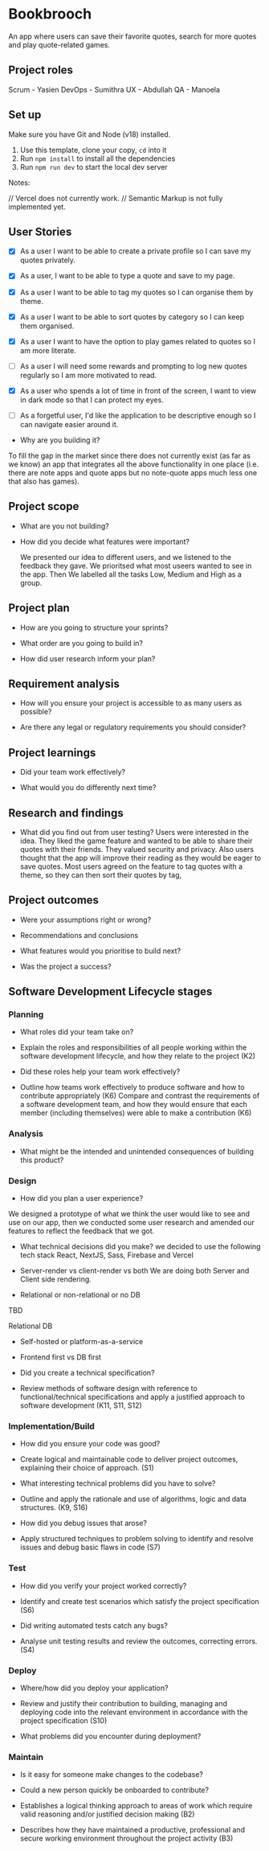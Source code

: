 # Bookbrooch

An app where users can save their favorite quotes, search for more quotes and play quote-related games.

## Project roles
Scrum - Yasien
DevOps - Sumithra
UX - Abdullah
QA - Manoela


## Set up 
Make sure you have Git and Node (v18) installed.

1. Use this template, clone your copy, `cd` into it
2. Run `npm install` to install all the dependencies
3. Run `npm run dev` to start the local dev server

Notes:

// Vercel does not currently work.
// Semantic Markup is not fully implemented yet.

## User Stories

- [x] As a user I want to be able to create a private profile so I can save my quotes privately.

- [x] As a user, I want to be able to type a quote and save to my page.

- [x] As a user I want to be able to tag my quotes so I can organise them by theme.

- [x] As a user I want to be able to sort quotes by category so I can keep them organised.

- [x] As a user I want to have the option to play games related to quotes so I am more literate.

- [ ] As a user I will need some rewards and prompting to log new quotes regularly so I am more motivated to read.

- [x] As a user who spends a lot of time in front of the screen, I want to view in dark mode so that I can protect my eyes.

- [ ] As a forgetful user, I'd like the application to be descriptive enough so I can navigate easier around it. 



- Why are you building it?

To fill the gap in the market since there does not currently exist (as far as we know) an app that integrates all the above functionality in one place (i.e. there are note apps and quote apps but no note-quote apps much less one that also has games).

## Project scope 

- What are you not building?



- How did you decide what features were important?

   We presented our idea to  different users, and we listened to the  feedback they gave. We prioritsed what most useers wanted to see in the app. Then We labelled all the tasks Low, Medium and High as a group.
   
## Project plan 
- How are you going to structure your sprints?



- What order are you going to build in?

- How did user research inform your plan?

## Requirement analysis 

- How will you ensure your project is accessible to as many users as possible?

- Are there any legal or regulatory requirements you should consider?

## Project learnings 

- Did your team work effectively?

- What would you do differently next time?


## Research and findings 
- What did you find out from user testing?
Users were interested in the idea. They liked the game feature and wanted to be able to share their quotes with their friends. They valued security and privacy. Also users thought that the app will improve their reading as they would be eager to save quotes. Most users agreed on the feature to tag quotes with a theme, so they can then sort their quotes by tag,

## Project outcomes 

- Were your assumptions right or wrong?

- Recommendations and conclusions 
- What features would you prioritise to build next?
- Was the project a success?

## Software Development Lifecycle stages 

### Planning 
- What roles did your team take on?

- Explain the roles and responsibilities of all people working within the software development lifecycle, and how they relate to the project (K2)

- Did these roles help your team work effectively?
- Outline how teams work effectively to produce software and how to contribute appropriately (K6) Compare and contrast the requirements of a software development team, and how they would ensure that each member (including themselves) were able to make a contribution (K6)

### Analysis 

- What might be the intended and unintended consequences of building this product?


### Design 

- How did you plan a user experience?

We designed a prototype of what we think the user would like to see and use on our app, then we conducted some user research and amended our features to reflect the feedback that we got.

- What technical decisions did you make?
we decided to use the following tech stack
React, NextJS, Sass, Firebase and Vercel

- Server-render vs client-render vs both
We are doing both Server and Client side rendering.

- Relational or non-relational or no DB

TBD

Relational DB

- Self-hosted or platform-as-a-service


- Frontend first vs DB first


- Did you create a technical specification?

- Review methods of software design with reference to functional/technical specifications and apply a justified approach to software development (K11, S11, S12)

### Implementation/Build 

- How did you ensure your code was good?
 
- Create logical and maintainable code to deliver project outcomes, explaining their choice of approach. (S1)

- What interesting technical problems did you have to solve?

- Outline and apply the rationale and use of algorithms, logic and data structures. (K9, S16)

- How did you debug issues that arose?
- Apply structured techniques to problem solving to identify and resolve issues and debug basic flaws in code (S7)

### Test 

- How did you verify your project worked correctly?
- Identify and create test scenarios which satisfy the project specification (S6)

- Did writing automated tests catch any bugs?
- Analyse unit testing results and review the outcomes, correcting errors. (S4)

### Deploy 

- Where/how did you deploy your application?
- Review and justify their contribution to building, managing and deploying code into the relevant environment in accordance with the project specification (S10)

- What problems did you encounter during deployment?

### Maintain 

- Is it easy for someone make changes to the codebase?
- Could a new person quickly be onboarded to contribute?
- Establishes a logical thinking approach to areas of work which require valid reasoning and/or justified decision making (B2)



- Describes how they have maintained a productive, professional and secure working environment throughout the project activity (B3)
